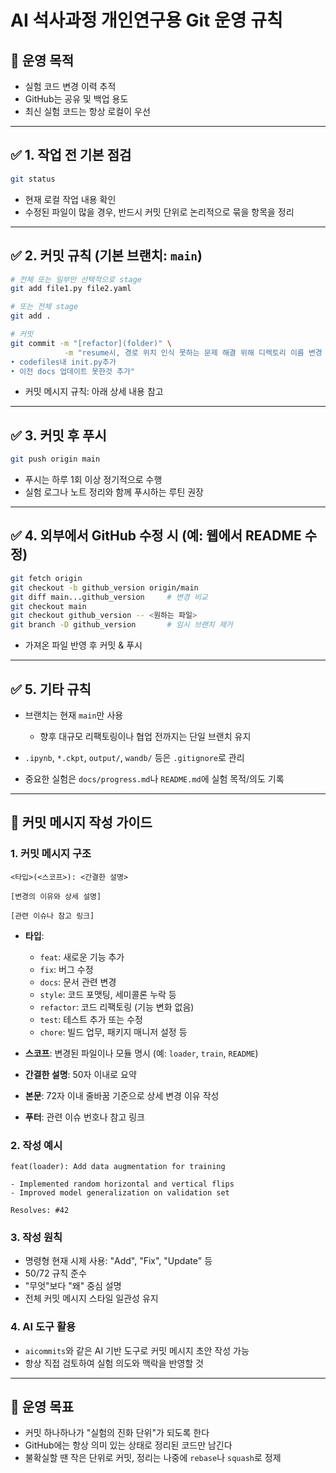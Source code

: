 # AI 석사과정 개인연구용 Git 운영 규칙

## 🔰 운영 목적

* 실험 코드 변경 이력 추적
* GitHub는 공유 및 백업 용도
* 최신 실험 코드는 항상 로컬이 우선

---

## ✅ 1. 작업 전 기본 점검

```bash
git status
```

* 현재 로컬 작업 내용 확인
* 수정된 파일이 많을 경우, 반드시 커밋 단위로 논리적으로 묶을 항목을 정리

---

## ✅ 2. 커밋 규칙 (기본 브랜치: `main`)

```bash
# 전체 또는 일부만 선택적으로 stage
git add file1.py file2.yaml

# 또는 전체 stage
git add .

# 커밋
git commit -m "[refactor](folder)" \
            -m "resume시, 경로 위치 인식 못하는 문제 해결 위해 디렉토리 이름 변경
• codefiles내 init.py추가
• 이전 docs 업데이트 못한것 추가"

```

* 커밋 메시지 규칙:
    아래 상세 내용 참고
---

## ✅ 3. 커밋 후 푸시

```bash
git push origin main
```

* 푸시는 하루 1회 이상 정기적으로 수행
* 실험 로그나 노트 정리와 함께 푸시하는 루틴 권장

---

## ✅ 4. 외부에서 GitHub 수정 시 (예: 웹에서 README 수정)

```bash
git fetch origin
git checkout -b github_version origin/main
git diff main...github_version     # 변경 비교
git checkout main
git checkout github_version -- <원하는 파일>
git branch -D github_version       # 임시 브랜치 제거
```

* 가져온 파일 반영 후 커밋 & 푸시

---

## ✅ 5. 기타 규칙

* 브랜치는 현재 `main`만 사용

  * 향후 대규모 리팩토링이나 협업 전까지는 단일 브랜치 유지
* `.ipynb`, `*.ckpt`, `output/`, `wandb/` 등은 `.gitignore`로 관리
* 중요한 실험은 `docs/progress.md`나 `README.md`에 실험 목적/의도 기록

---

## 📝 커밋 메시지 작성 가이드

### 1. 커밋 메시지 구조

```
<타입>(<스코프>): <간결한 설명>

[변경의 이유와 상세 설명]

[관련 이슈나 참고 링크]
```

* **타입**:

  * `feat`: 새로운 기능 추가
  * `fix`: 버그 수정
  * `docs`: 문서 관련 변경
  * `style`: 코드 포맷팅, 세미콜론 누락 등
  * `refactor`: 코드 리팩토링 (기능 변화 없음)
  * `test`: 테스트 추가 또는 수정
  * `chore`: 빌드 업무, 패키지 매니저 설정 등

* **스코프**: 변경된 파일이나 모듈 명시 (예: `loader`, `train`, `README`)

* **간결한 설명**: 50자 이내로 요약

* **본문**: 72자 이내 줄바꿈 기준으로 상세 변경 이유 작성

* **푸터**: 관련 이슈 번호나 참고 링크

### 2. 작성 예시

```
feat(loader): Add data augmentation for training

- Implemented random horizontal and vertical flips
- Improved model generalization on validation set

Resolves: #42
```

### 3. 작성 원칙

* 명령형 현재 시제 사용: "Add", "Fix", "Update" 등
* 50/72 규칙 준수
* "무엇"보다 "왜" 중심 설명
* 전체 커밋 메시지 스타일 일관성 유지

### 4. AI 도구 활용

* `aicommits`와 같은 AI 기반 도구로 커밋 메시지 초안 작성 가능
* 항상 직접 검토하여 실험 의도와 맥락을 반영할 것

---

## 📌 운영 목표

* 커밋 하나하나가 "실험의 진화 단위"가 되도록 한다
* GitHub에는 항상 의미 있는 상태로 정리된 코드만 남긴다
* 불확실할 땐 작은 단위로 커밋, 정리는 나중에 `rebase`나 `squash`로 정제
